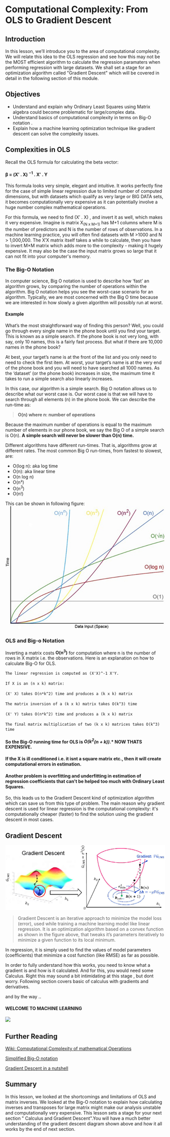 
# Computational Complexity: From OLS to Gradient Descent

## Introduction

In this lesson, we’ll introduce you to the area of computational complexity. We will relate this idea to the OLS regression and see how this may not be the MOST efficient algorithm to calculate the regression paramaters when performing regression with large datasets. We shall set a stage for an optimization algorithm called "Gradient Descent" which will be covered in detail in the following section of this module. 

## Objectives
* Understand and explain why Ordinary Least Squares using Matrix algebra could become problematic for large/complex data. 
* Understand basics of computational complexity in terms on Big-O notation .
* Explain how a machine learning optimization technique like gradient descent can solve the complexity issues. 

## Complexities in OLS

Recall the OLS formula for calculating the beta vector:
####    β = (X′ .  X) <sup>−1</sup> .  X′ .  Y

This formula looks very simple, elegant and intuitive. It works perfectly fine for the case of simple linear regression due to limited number of computed dimensions, but with datasets which qualify as very large or BIG DATA sets, it becomes computationally very expensive as it can potentially involve a huge number complex mathematical operations. 

For this formula, we need to find (X′ .  X)  , and invert it as well, which makes it very expensive. Imagine is matrix X<sub>(N x M+1)</sub> has M+1 columns where M is the number of predictors and N is the number of rows of observations. In a machine learning practice, you will often find datasets with M >1000 and N > 1,000,000. The X′X matrix itself takes a  while to calculate, then you have to invert M×M matrix which adds more to the complexity -  making it hugely expensive. It may also be the case the input matrix grows so large that it can not fit into your computer's memory. 

### The Big-O Notation

In computer science, Big O notation is used to describe how ‘fast’ an algorithm grows, by comparing the number of operations within the algorithm. Big O notation helps you see the worst-case scenario for an algorithm. Typically, we are most concerned with the Big O time because we are interested in how slowly a given algorithm will possibly  run at worst.

#### Example

What’s the most straightforward way of finding this person? Well, you could go through every single name in the phone book until you find your target. This is known as a simple search. If the phone book is not very long, with say, only 10 names, this is a fairly fast process. But what if there are 10,000 names in the phone book?

At best, your target’s name is at the front of the list and you only need to need to check the first item. At worst, your target’s name is at the very end of the phone book and you will need to have searched all 1000 names. As the ‘dataset’ (or the phone book) increases in size, the maximum time it takes to run a simple search also linearly increases.

In this case, our algorithm is a simple search. Big O notation allows us to describe what our worst case is. Our worst case is that we will have to search through all elements (n) in the phone book. We can describe the run-time as:

> **O(n) where n: number of operations**

Because the maximum number of operations is equal to the maximum number of elements in our phone book, we say the Big O of a simple search is O(n). **A simple search will never be slower than O(n) time.**

Different algorithms have different run-times. That is, algorithms grow at different rates. The most common Big O run-times, from fastest to slowest, are:

* O(log n): aka log time
* O(n): aka linear time
* O(n log n)
* O(n²)
* O(n<sup>3</sup>)
* O(n!)

This can be shown in following figure:
![](bigo.jpeg)

### OLS and Big-o Notation

Inverting a matrix costs **O(n<sup>3</sup>)** for computation where n is the number of rows in X matrix i.e. the observations. Here is an explanation on how to calculate Big-O for OLS.
```
The linear regression is computed as (X'X)^-1 X'Y.

If X is an (n x k) matrix:

(X' X) takes O(n*k^2) time and produces a (k x k) matrix

The matrix inversion of a (k x k) matrix takes O(k^3) time

(X' Y) takes O(n*k^2) time and produces a (k x k) matrix

The final matrix multiplication of two (k x k) matrices takes O(k^3) time

```
#### So the Big-O running time for OLS is **O(k<sup>2*(n + k)</sup>).** NOW THATS EXPENSIVE.

#### If the X is ill conditioned  i.e. it isnt a square matrix etc., then it will create computational errors in estimation. 

#### Another problem is overfitting and underfitting in estimation of regression coefficients that can't be helped too much with Ordinary Least Squares.

So, this leads us to the Gradient Descent kind of optimization algorithm which can save us from this type of problem. The main reason why gradient descent is used for linear regression is the computational complexity: it's computationally cheaper (faster) to find the solution using the gradient descent in most cases.

## Gradient Descent 
![](grad.png)

> Gradient Descent is an iterative approach to minimize the model loss (error), used while training a machine learning model like linear regression. It is an optimization algorithm based on a convex function as shown in the figure above, that tweaks it’s parameters iteratively to minimize a given function to its local minimum.

In regression, it is simply used to find the values of model parameters (coefficients) that minimize a cost function (like RMSE) as far as possible.

In order to fully understand how this works, you need to know what a gradient is and how is it calculated. And for this, you would need some Calculus. Right this may sound a bit intimidating at this stage , but dont worry. Following section covers basic of calculus with gradients and derivatives. 

and by the way ..

#### WELCOME TO MACHINE LEARNING 
![](https://i0.wp.com/dataandstats.com/wp-content/uploads/2017/12/machine-learning-joke.jpg?resize=638%2C359&ssl=1)

## Further Reading

[Wiki: Computational Complexity of mathematical Operations](https://en.wikipedia.org/wiki/Computational_complexity_of_mathematical_operations)

[Simplified Big-O notation](https://medium.com/karuna-sehgal/a-simplified-explanation-of-the-big-o-notation-82523585e835)

[Gradient Descent in a nutshell](https://towardsdatascience.com/gradient-descent-in-a-nutshell-eaf8c18212f0)


## Summary 

In this lesson, we looked at the shortcomings and limitations of OLS and matrix inverses. We looked at the Big-O notation to explain how calculating inverses and transposes for large matrix might make our analysis unstable and computationally very expensive.  This lesson sets a stage for your next section " Calculus and Gradient Descent".You will have a much better understanding of the gradient descent diagram shown above and how it all works by the end of next section. 
